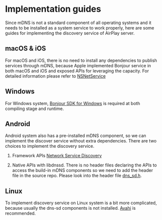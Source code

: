 # Implementation guides

Since mDNS is not a standard component of all operating systems and it needs to be installed as a system service to work properly, here are some guides for implementing the discovery service of AirPlay server.

## macOS & iOS

For macOS and iOS, there is no need to install any dependencies to publish services through mDNS, because Apple implemented Bonjour service in both macOS and iOS and exposed APIs for leveraging the capacity. For detailed information please refer to <a href="https://developer.apple.com/documentation/foundation/bonjour" target="_blank">NSNetService</a>

## Windows

For Windows system, <a href="https://developer.apple.com/download/more/?=Bonjour%20SDK%20for%20Windows">Bonjour SDK for Windows</a> is required at both compiling stage and runtime.


## Android

Android system also has a pre-installed mDNS component, so we can implement the discover service without extra dependencies. There are two choices to implement the discovery service. 
1. Framework APIs <a href="https://developer.android.com/training/connect-devices-wirelessly/nsd" target="_blank">Network Service Discovery</a>

2. Native APIs with libdnssd. There is no header files declaring the APIs to access the build-in mDNS components so we need to add the header file in the source repo. Please look into the header file <a href="https://opensource.apple.com/source/mDNSResponder/mDNSResponder-544/mDNSShared/dns_sd.h.auto.html" target="_blank">dns_sd.h</a>.

## Linux

To implement discovery service on Linux system is a bit more complicated, because usually the dns-sd components is not installed. <a href="https://www.avahi.org/" target="_blank">Avahi</a> is recommended. 